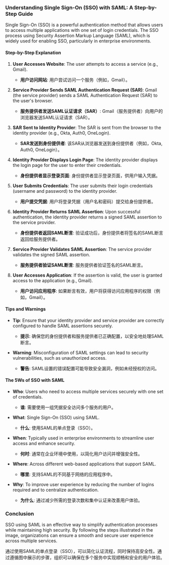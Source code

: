 ### Understanding Single Sign-On (SSO) with SAML: A Step-by-Step Guide

Single Sign-On (SSO) is a powerful authentication method that allows users to access multiple applications with one set of login credentials. The SSO process using Security Assertion Markup Language (SAML), which is widely used for enabling SSO, particularly in enterprise environments.

#### Step-by-Step Explanation

1. **User Accesses Website**: The user attempts to access a service (e.g., Gmail).
   - **用户访问网站**: 用户尝试访问一个服务（例如，Gmail）。

2. **Service Provider Sends SAML Authentication Request (SAR)**: Gmail (the service provider) sends a SAML Authentication Request (SAR) to the user's browser.
   - **服务提供者发送SAML认证请求（SAR）**: Gmail（服务提供者）向用户的浏览器发送SAML认证请求（SAR）。

3. **SAR Sent to Identity Provider**: The SAR is sent from the browser to the identity provider (e.g., Okta, Auth0, OneLogin).
   - **SAR发送到身份提供者**: 该SAR从浏览器发送到身份提供者（例如，Okta, Auth0, OneLogin）。

4. **Identity Provider Displays Login Page**: The identity provider displays the login page for the user to enter their credentials.
   - **身份提供者显示登录页面**: 身份提供者显示登录页面，供用户输入凭据。

5. **User Submits Credentials**: The user submits their login credentials (username and password) to the identity provider.
   - **用户提交凭据**: 用户将登录凭据（用户名和密码）提交给身份提供者。

6. **Identity Provider Returns SAML Assertion**: Upon successful authentication, the identity provider returns a signed SAML assertion to the service provider.
   - **身份提供者返回SAML断言**: 验证成功后，身份提供者将签名的SAML断言返回给服务提供者。

7. **Service Provider Validates SAML Assertion**: The service provider validates the signed SAML assertion.
   - **服务提供者验证SAML断言**: 服务提供者验证签名的SAML断言。

8. **User Accesses Application**: If the assertion is valid, the user is granted access to the application (e.g., Gmail).
   - **用户访问应用程序**: 如果断言有效，用户将获得访问应用程序的权限（例如，Gmail）。

#### Tips and Warnings

- **Tip**: Ensure that your identity provider and service provider are correctly configured to handle SAML assertions securely.
  - **提示**: 确保您的身份提供者和服务提供者已正确配置，以安全地处理SAML断言。

- **Warning**: Misconfiguration of SAML settings can lead to security vulnerabilities, such as unauthorized access.
  - **警告**: SAML设置的错误配置可能导致安全漏洞，例如未经授权的访问。

#### The 5Ws of SSO with SAML

- **Who**: Users who need to access multiple services securely with one set of credentials.
  - **谁**: 需要使用一组凭据安全访问多个服务的用户。

- **What**: Single Sign-On (SSO) using SAML.
  - **什么**: 使用SAML的单点登录（SSO）。

- **When**: Typically used in enterprise environments to streamline user access and enhance security.
  - **何时**: 通常在企业环境中使用，以简化用户访问并增强安全性。

- **Where**: Across different web-based applications that support SAML.
  - **哪里**: 支持SAML的不同基于网络的应用程序中。

- **Why**: To improve user experience by reducing the number of logins required and to centralize authentication.
  - **为什么**: 通过减少所需的登录次数和集中认证来改善用户体验。

### Conclusion
SSO using SAML is an effective way to simplify authentication processes while maintaining high security. By following the steps illustrated in the image, organizations can ensure a smooth and secure user experience across multiple services.

通过使用SAML的单点登录（SSO），可以简化认证流程，同时保持高安全性。通过遵循图中展示的步骤，组织可以确保在多个服务中实现顺畅和安全的用户体验。

